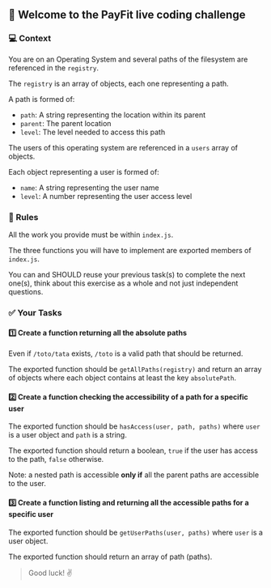 ## 🚀 Welcome to the PayFit live coding challenge

### 💻 Context

You are on an Operating System and several paths of the filesystem are referenced in the `registry`.

The `registry` is an array of objects, each one representing a path.

A path is formed of:

- `path`: A string representing the location within its parent
- `parent`: The parent location
- `level`: The level needed to access this path

The users of this operating system are referenced in a `users` array of objects.

Each object representing a user is formed of:

- `name`: A string representing the user name
- `level`: A number representing the user access level

### 📝 Rules

All the work you provide must be within `index.js`.

The three functions you will have to implement are exported members of `index.js`.

You can and SHOULD reuse your previous task(s) to complete the next one(s), think about this exercise as a whole and not just independent questions.

### ✅ Your Tasks

#### 1️⃣ Create a function returning all the absolute paths

Even if `/toto/tata` exists, `/toto` is a valid path that should be returned.

The exported function should be `getAllPaths(registry)` and return an array of objects where each object contains at least the key `absolutePath`.

#### 2️⃣ Create a function checking the accessibility of a path for a specific user

The exported function should be `hasAccess(user, path, paths)` where `user` is a user object and `path` is a string.

The exported function should return a boolean, `true` if the user has access to the path, `false` otherwise.

Note: a nested path is accessible **only if** all the parent paths are accessible to the user.

#### 3️⃣ Create a function listing and returning all the accessible paths for a specific user

The exported function should be `getUserPaths(user, paths)` where `user` is a user object.

The exported function should return an array of path (paths).

> Good luck! :v:
